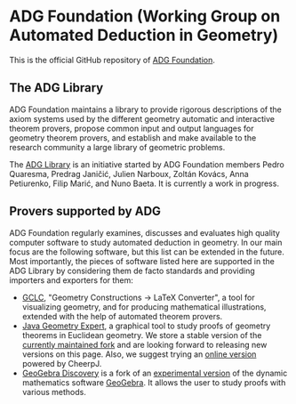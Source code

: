 # ADG Foundation (Working Group on Automated Deduction in Geometry)

This is the official GitHub repository of [ADG Foundation](https://adg-foundation.info).

## The ADG Library

ADG Foundation maintains a library to provide rigorous descriptions of the
axiom systems used by the different geometry automatic and interactive theorem provers,
propose common input and output languages for geometry theorem provers, and
establish and make available to the research community a large library
of geometric problems.

The [ADG Library](https://github.com/ADG-Foundation/ADG-Lib) is an initiative
started by ADG Foundation members Pedro Quaresma, Predrag Janičić, Julien Narboux,
Zoltán Kovács, Anna Petiurenko, Filip Marić, and Nuno Baeta. It is currently
a work in progress.

## Provers supported by ADG

ADG Foundation regularly examines, discusses and evaluates high quality
computer software to study automated deduction in geometry. In our main focus
are the following software, but this list can be extended in the future.
Most importantly, the pieces of software listed here are supported in
the ADG Library by considering them de facto standards and providing
importers and exporters for them:

* [GCLC](https://poincare.matf.bg.ac.rs/~janicic/gclc/), "Geometry Constructions -> LaTeX Converter",
  a tool for visualizing geometry, and for producing mathematical illustrations,
  extended with the help of automated theorem provers.
* [Java Geometry Expert](https://github.com/ADG-Foundation/Java-Geometry-Expert),
  a graphical tool to study proofs of geometry theorems in Euclidean geometry.
  We store a stable version of the
  [currently maintained fork](https://github.com/kovzol/Java-Geometry-Expert) and are looking
  forward to releasing new versions on this page. Also, we suggest trying
  an [online version](https://matek.hu/zoltan/jgex-cheerpj) powered by CheerpJ.
* [GeoGebra Discovery](https://github.com/ADG-Foundation/geogebra-discovery) is a fork
  of an [experimental version](https://github.com/kovzol/geogebra-discovery) of the
  dynamic mathematics software [GeoGebra](https://www.geogebra.org). It allows the user
  to study proofs with various methods.
